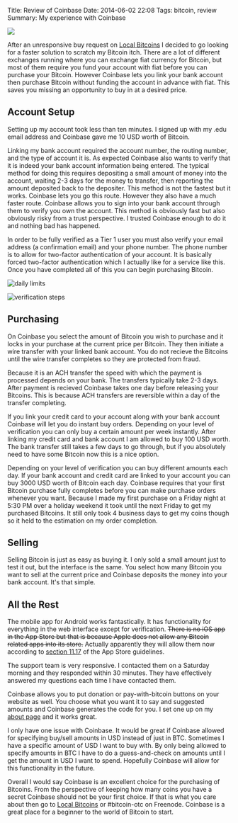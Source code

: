Title: Review of Coinbase
Date: 2014-06-02 22:08
Tags: bitcoin, review
Summary: My experience with Coinbase

![](https://coinbase.com/assets/logos/coinbase_logo_white.png)

After an unresponsive buy request on [Local Bitcoins](https://localbitcoins.com) I decided to go looking for a faster solution to scratch my Bitcoin itch. There are a lot of different exchanges running where you can exchange fiat currency for Bitcoin, but most of them require you fund your account with fiat before you can purchase your Bitcoin. However Coinbase lets you link your bank account then purchase Bitcoin without funding the account in advance with fiat. This saves you missing an opportunity to buy in at a desired price. 

## Account Setup

Setting up my account took less than ten minutes. I signed up with my .edu email address and Coinbase gave me 10 USD worth of Bitcoin. 

Linking my bank account required the account number, the routing number, and the type of account it is. As expected Coinbase also wants to verify that it is indeed your bank account information being entered. The typical method for doing this requires depositing a small amount of money into the account, waiting 2-3 days for the money to transfer, then reporting the amount deposited back to the depositer. This method is not the fastest but it works. Coinbase lets you go this route. However they also have a much faster route. Coinbase allows you to sign into your bank account through them to verify you own the account. This method is obviously fast but also obviously risky from a trust perspective. I trusted Coinbase enough to do it and nothing bad has happened. 

In order to be fully verified as a Tier 1 user you must also verify your email address (a confirmation email) and your phone number. The phone number is to allow for two-factor authentication of your account. It is basically forced two-factor authentication which I actually like for a service like this. Once you have completed all of this you can begin purchasing Bitcoin. 

![daily limits](/content/images/2014/Jun/2014-06-02-13_46_35-Coinbase---Your-Hosted-Bitcoin-Wallet.png)

![verification steps](/content/images/2014/Jun/2014-06-02-13_49_16-Coinbase---Your-Hosted-Bitcoin-Wallet.png)

## Purchasing

On Coinbase you select the amount of Bitcoin you wish to purchase and it locks in your purchase at the current price per Bitcoin. They then initiate a wire transfer with your linked bank account. You do not recieve the Bitcoins until the wire transfer completes so they are protected from fraud. 

Because it is an ACH transfer the speed with which the payment is processed depends on your bank. The transfers typically take 2-3 days. After payment is recieved Coinbase takes one day before releasing your Bitcoins. This is because ACH transfers are reversible within a day of the transfer completing. 

If you link your credit card to your account along with your bank account Coinbase will let you do instant buy orders. Depending on your level of verification you can only buy a certain amount per week instantly. After linking my credit card and bank account I am allowed to buy 100 USD worth. The bank transfer still takes a few days to go through, but if you absolutely need to have some Bitcoin now this is a nice option. 

Depending on your level of verification you can buy different amounts each day. If your bank account and credit card are linked to your account you can buy 3000 USD worth of Bitcoin each day. Coinbase requires that your first Bitcoin purchase fully completes before you can make purchase orders whenever you want. Because I made my first purchase on a Friday night at 5:30 PM over a holiday weekend it took until the next Friday to get my purchased Bitcoins. It still only took 4 business days to get my coins though so it held to the estimation on my order completion. 

## Selling

Selling Bitcoin is just as easy as buying it. I only sold a small amount just to test it out, but the interface is the same. You select how many Bitcoin you want to sell at the current price and Coinbase deposits the money into your bank account. It's that simple. 

## All the Rest

The mobile app for Android works fantastically. It has functionality for everything in the web interface except for verification. <strike>There is no iOS app in the App Store but that is because Apple does not allow any Bitcoin related apps into its store.</strike> Actually apparently they will allow them now according to [section 11.17](https://developer.apple.com/appstore/resources/approval/guidelines.html) of the App Store guidelines. 

The support team is very responsive. I contacted them on a Saturday morning and they responded within 30 minutes. They have effectively answered my questions each time I have contacted them. 

Coinbase allows you to put donation or pay-with-bitcoin buttons on your website as well. You choose what you want it to say and suggested amounts and Coinbase generates the code for you. I set one up on my [about page](https://seanmckaybeck.com/about/) and it works great. 

I only have one issue with Coinbase. It would be great if Coinbase allowed for specifying buy/sell amounts in USD instead of just in BTC. Sometimes I have a specific amount of USD I want to buy with. By only being allowed to specify amounts in BTC I have to do a guess-and-check on amounts until I get the amount in USD I want to spend. Hopefully Coinbase will allow for this functionality in the future. 

Overall I would say Coinbase is an excellent choice for the purchasing of Bitcoins. From the perspective of keeping how many coins you have a secret Coinbase should not be your first choice. If that is what you care about then go to [Local Bitcoins](https://localbitcoins.com) or #bitcoin-otc on Freenode. Coinbase is a great place for a beginner to the world of Bitcoin to start. 
